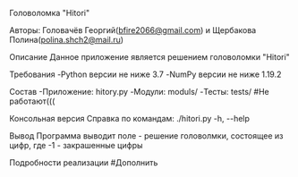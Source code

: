 Головоломка "Hitori"

Авторы: Головачёв Георгий(bfire2066@gmail.com) и Щербакова Полина(polina.shch2@mail.ru)


Описание
	Данное приложение является решением головоломки "Hitori"


Требования
	-Python версии не ниже 3.7
	-NumPy версии не ниже 1.19.2 


Состав
	-Приложение: hitory.py
	-Модули: moduls/
	-Тесты: tests/ #Не работают(((


Консольная версия
	Cправка по командам: ./hitori.py -h, --help

Вывод
	Программа выводит поле - решение головолмки, состоящее из цифр, где -1 - закрашенные цифры


Подробности реализации
	#Дополнить
